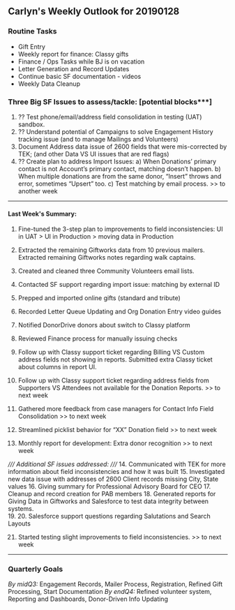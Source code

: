 ## Carlyn's Weekly Outlook for 20190128
### Routine Tasks
* Gift Entry
* Weekly report for finance: Classy gifts
* Finance / Ops Tasks while BJ is on vacation
* Letter Generation and Record Updates
* Continue basic SF documentation - videos
* Weekly Data Cleanup

### Three Big SF Issues to assess/tackle: [potential blocks***]
1. ?? Test phone/email/address field consolidation in testing (UAT) sandbox.
2. ?? Understand potential of Campaigns to solve Engagement History tracking issue (and to manage Mailings and Volunteers)
3. Document Address data issue of 2600 fields that were mis-corrected by TEK; (and other Data VS UI issues that are red flags)
4. ?? Create plan to address Import Issues: a) When Donations’ primary contact is not Account’s primary contact, matching doesn’t happen.  b) When multiple donations are from the same donor, “Insert” throws and error, sometimes “Upsert” too.  c) Test matching by email process. >> to another week

- - - -
#### Last Week's Summary:
1. Fine-tuned the 3-step plan to improvements to field inconsistencies: UI in UAT > UI in Production > moving data in Production
2. Extracted the remaining Giftworks data from 10 previous mailers.  Extracted remaining Giftworks notes regarding walk captains.
3. Created and cleaned three Community Volunteers email lists.
4. Contacted SF support regarding import issue: matching by external ID
5. Prepped and imported online gifts (standard and tribute)
6. Recorded Letter Queue Updating and Org Donation Entry video guides
7. Notified DonorDrive donors about switch to Classy platform
8. Reviewed Finance process for manually issuing checks
9. Follow up with Classy support ticket regarding Billing VS Custom address fields not showing in reports.  Submitted extra Classy ticket about columns in report UI.  
10. Follow up with Classy support ticket regarding address fields from Supporters VS Attendees not available for the Donation Reports.  >> to next week



11. Gathered more feedback from case managers for Contact Info Field Consolidation >> to next week
12. Streamlined picklist behavior for “XX” Donation field >> to next week
13. Monthly report for development: Extra donor recognition >> to next week


*/// Additional SF issues addressed: ///*
14. Communicated with TEK for more information about field inconsistencies and how it was built
15. Investigated new data issue with addresses of 2600 Client records missing City, State values
16. Giving summary for Professional Advisory Board for CEO
17. Cleanup and record creation for PAB members
18. Generated reports for Giving Data in Giftworks and Salesforce to test data integrity between systems.  
19. 
20. Salesforce support questions regarding Salutations and Search Layouts

21. Started testing slight improvements to field inconsistencies. >> to next week


- - - -
### Quarterly Goals
*By midQ3:* Engagement Records, Mailer Process, Registration, Refined Gift Processing, Start Documentation
*By endQ4:* Refined volunteer system, Reporting and Dashboards, Donor-Driven Info Updating
<!--stackedit_data:
eyJoaXN0b3J5IjpbMTAxNTcwNTA0MywtMTc2MzUzNDU0NSwtMT
EwNjM0NTc4LC0zNzc1MjU3NzhdfQ==
-->